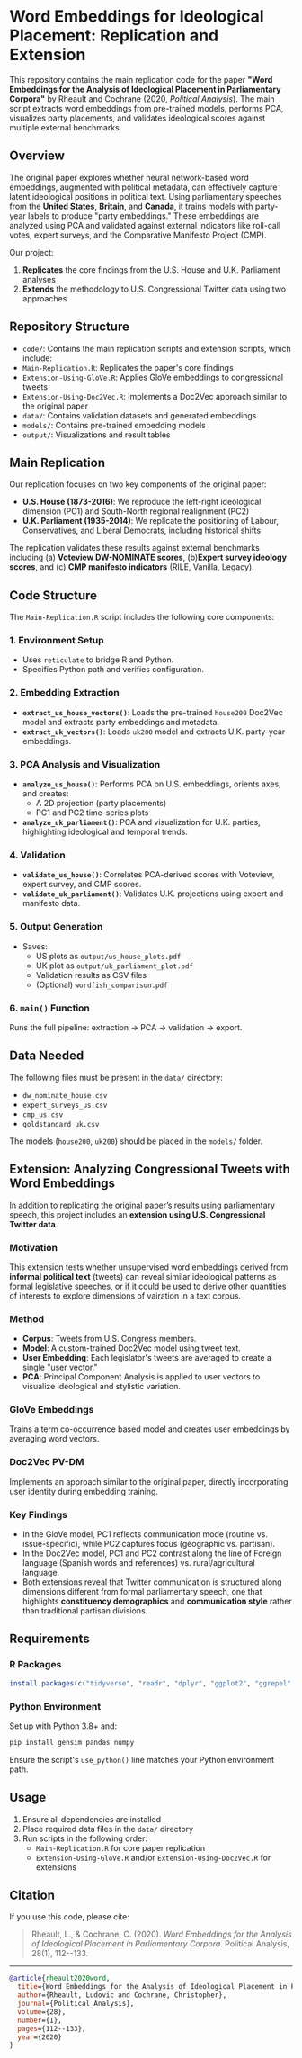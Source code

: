 # Word Embeddings for Ideological Placement: Replication and Extension

This repository contains the main replication code for the paper **"Word Embeddings for the Analysis of Ideological Placement in Parliamentary Corpora"** by Rheault and Cochrane (2020, *Political Analysis*). The main script extracts word embeddings from pre-trained models, performs PCA, visualizes party placements, and validates ideological scores against multiple external benchmarks.

## Overview

The original paper explores whether neural network-based word embeddings, augmented with political metadata, can effectively capture latent ideological positions in political text. Using parliamentary speeches from the **United States**, **Britain**, and **Canada**, it trains models with party-year labels to produce "party embeddings." These embeddings are analyzed using PCA and validated against external indicators like roll-call votes, expert surveys, and the Comparative Manifesto Project (CMP).

Our project:

1. **Replicates** the core findings from the U.S. House and U.K. Parliament analyses
2. **Extends** the methodology to U.S. Congressional Twitter data using two approaches

## Repository Structure

- `code/`: Contains the main replication scripts and extension scripts, which include:
- `Main-Replication.R`: Replicates the paper's core findings
- `Extension-Using-GloVe.R`: Applies GloVe embeddings to congressional tweets
- `Extension-Using-Doc2Vec.R`: Implements a Doc2Vec approach similar to the original paper
- `data/`: Contains validation datasets and generated embeddings
- `models/`: Contains pre-trained embedding models
- `output/`: Visualizations and result tables

## Main Replication

Our replication focuses on two key components of the original paper:

- **U.S. House (1873-2016)**: We reproduce the left-right ideological dimension (PC1) and South-North regional realignment (PC2)
- **U.K. Parliament (1935-2014)**: We replicate the positioning of Labour, Conservatives, and Liberal Democrats, including historical shifts

The replication validates these results against external benchmarks including (a) **Voteview DW-NOMINATE scores**, (b)**Expert survey ideology scores**, and (c) **CMP manifesto indicators** (RILE, Vanilla, Legacy).

## Code Structure

The `Main-Replication.R` script includes the following core components:

### 1. Environment Setup

-   Uses `reticulate` to bridge R and Python.
-   Specifies Python path and verifies configuration.

### 2. Embedding Extraction

-   **`extract_us_house_vectors()`**: Loads the pre-trained `house200` Doc2Vec model and extracts party embeddings and metadata.
-   **`extract_uk_vectors()`**: Loads `uk200` model and extracts U.K. party-year embeddings.

### 3. PCA Analysis and Visualization

-   **`analyze_us_house()`**: Performs PCA on U.S. embeddings, orients axes, and creates:
    -   A 2D projection (party placements)
    -   PC1 and PC2 time-series plots
-   **`analyze_uk_parliament()`**: PCA and visualization for U.K. parties, highlighting ideological and temporal trends.

### 4. Validation

-   **`validate_us_house()`**: Correlates PCA-derived scores with Voteview, expert survey, and CMP scores.
-   **`validate_uk_parliament()`**: Validates U.K. projections using expert and manifesto data.

### 5. Output Generation

-   Saves:
    -   US plots as `output/us_house_plots.pdf`
    -   UK plot as `output/uk_parliament_plot.pdf`
    -   Validation results as CSV files
    -   (Optional) `wordfish_comparison.pdf`

### 6. `main()` Function

Runs the full pipeline: extraction → PCA → validation → export.


## Data Needed

The following files must be present in the `data/` directory:

-   `dw_nominate_house.csv`
-   `expert_surveys_us.csv`
-   `cmp_us.csv`
-   `goldstandard_uk.csv`

The models (`house200`, `uk200`) should be placed in the `models/` folder.


## Extension: Analyzing Congressional Tweets with Word Embeddings

In addition to replicating the original paper’s results using parliamentary speech, this project includes an **extension using U.S. Congressional Twitter data**.

### Motivation

This extension tests whether unsupervised word embeddings derived from **informal political text** (tweets) can reveal similar ideological patterns as formal legislative speeches, or if it could be used to derive other quantities of interests to explore dimensions of vairation in a text corpus.

### Method

- **Corpus**: Tweets from U.S. Congress members.
- **Model**: A custom-trained Doc2Vec model using tweet text.
- **User Embedding**: Each legislator's tweets are averaged to create a single "user vector."
- **PCA**: Principal Component Analysis is applied to user vectors to visualize ideological and stylistic variation.

### GloVe Embeddings
Trains a term co-occurrence based model and creates user embeddings by averaging word vectors.

### Doc2Vec PV-DM
Implements an approach similar to the original paper, directly incorporating user identity during embedding training.

### Key Findings

- In the GloVe model, PC1 reflects communication mode (routine vs. issue-specific), while PC2 captures focus (geographic vs. partisan).
- In the Doc2Vec model, PC1 and PC2 contrast along the line of Foreign language (Spanish words and references) vs. rural/agricultural language.
- Both extensions reveal that Twitter communication is structured along dimensions different from formal parliamentary speech, one that highlights **constituency demographics** and **communication style** rather than traditional partisan divisions.

## Requirements

### R Packages

``` r
install.packages(c("tidyverse", "readr", "dplyr", "ggplot2", "ggrepel", "stringr", "reticulate", "gridExtra"))
```

### Python Environment

Set up with Python 3.8+ and:

``` bash
pip install gensim pandas numpy
```

Ensure the script's `use_python()` line matches your Python environment path.

## Usage

1. Ensure all dependencies are installed
2. Place required data files in the `data/` directory
3. Run scripts in the following order:
   - `Main-Replication.R` for core paper replication
   - `Extension-Using-GloVe.R` and/or `Extension-Using-Doc2Vec.R` for extensions

## Citation

If you use this code, please cite:

> Rheault, L., & Cochrane, C. (2020). *Word Embeddings for the Analysis of Ideological Placement in Parliamentary Corpora*. Political Analysis, 28(1), 112--133.
>
> 

---

```bibtex
@article{rheault2020word,
  title={Word Embeddings for the Analysis of Ideological Placement in Parliamentary Corpora},
  author={Rheault, Ludovic and Cochrane, Christopher},
  journal={Political Analysis},
  volume={28},
  number={1},
  pages={112--133},
  year={2020}
}
